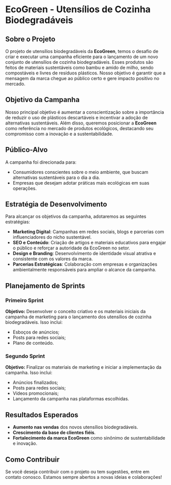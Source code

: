# EcoGreen - Utensílios de Cozinha Biodegradáveis

## Sobre o Projeto
O projeto de utensílios biodegradáveis da **EcoGreen**, temos o desafio de criar e executar uma campanha eficiente para o lançamento de um novo conjunto de utensílios de cozinha biodegradáveis. 
Esses produtos são feitos de materiais sustentáveis como bambu e amido de milho, sendo compostáveis e livres de resíduos plásticos. 
Nosso objetivo é garantir que a mensagem da marca chegue ao público certo e gere impacto positivo no mercado.

## Objetivo da Campanha
Nosso principal objetivo é aumentar a conscientização sobre a importância de reduzir o uso de plásticos descartáveis e incentivar a adoção de alternativas sustentáveis. 
Além disso, queremos posicionar a **EcoGreen** como referência no mercado de produtos ecológicos, destacando seu compromisso com a inovação e a sustentabilidade.

## Público-Alvo
A campanha foi direcionada para:
- Consumidores conscientes sobre o meio ambiente, que buscam alternativas sustentáveis para o dia a dia.
- Empresas que desejam adotar práticas mais ecológicas em suas operações.

## Estratégia de Desenvolvimento
Para alcançar os objetivos da campanha, adotaremos as seguintes estratégias:
- **Marketing Digital**: Campanhas em redes sociais, blogs e parcerias com influenciadores do nicho sustentável.
- **SEO e Conteúdo**: Criação de artigos e materiais educativos para engajar o público e reforçar a autoridade da EcoGreen no setor.
- **Design e Branding**: Desenvolvimento de identidade visual atrativa e consistente com os valores da marca.
- **Parcerias Estratégicas**: Colaboração com empresas e organizações ambientalmente responsáveis para ampliar o alcance da campanha.

## Planejamento de Sprints
### Primeiro Sprint
**Objetivo:** Desenvolver o conceito criativo e os materiais iniciais da campanha de marketing para o lançamento dos utensílios de cozinha biodegradáveis. Isso inclui:
- Esboços de anúncios;
- Posts para redes sociais;
- Plano de conteúdo.

### Segundo Sprint
**Objetivo:** Finalizar os materiais de marketing e iniciar a implementação da campanha. Isso inclui:
- Anúncios finalizados;
- Posts para redes sociais;
- Vídeos promocionais;
- Lançamento da campanha nas plataformas escolhidas.

## Resultados Esperados
- **Aumento nas vendas** dos novos utensílios biodegradáveis.
- **Crescimento da base de clientes fiéis**.
- **Fortalecimento da marca EcoGreen** como sinônimo de sustentabilidade e inovação.

## Como Contribuir
Se você deseja contribuir com o projeto ou tem sugestões, entre em contato conosco. Estamos sempre abertos a novas ideias e colaborações!
